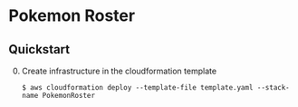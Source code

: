 # Pokemon Roster

## Quickstart

0. Create infrastructure in the cloudformation template

   ```
   $ aws cloudformation deploy --template-file template.yaml --stack-name PokemonRoster
   ```
